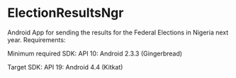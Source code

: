 ElectionResultsNgr
==================

Android App for sending the results for the Federal Elections in Nigeria next year.
Requirements:

Minimum required SDK: API 10: Android 2.3.3 (Gingerbread)

Target SDK: API 19: Android 4.4 (Kitkat)
